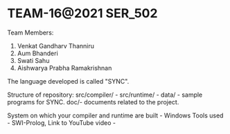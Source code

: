 # TEAM-16@2021 SER_502

Team Members:
1. Venkat Gandharv Thanniru
2. Aum Bhanderi
3. Swati Sahu
4. Aishwarya Prabha Ramakrishnan

The language developed is called "SYNC".

Structure of repository:
src/compiler/ - 
src/runtime/ - 
data/ - sample programs for SYNC.
doc/- documents related to the project.

System on which your compiler and runtime are built - Windows
Tools used - SWI-Prolog, 
Link to YouTube video - 
